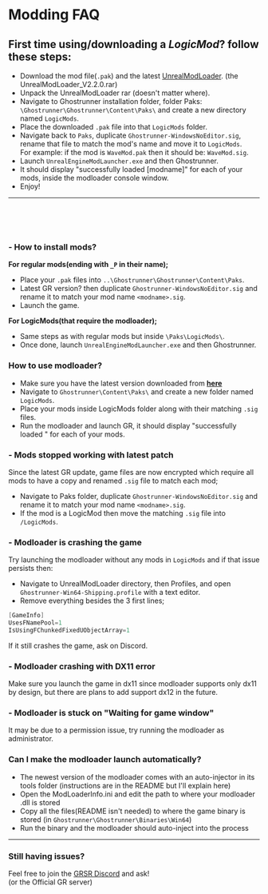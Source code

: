 # Modding FAQ

## First time using/downloading a _LogicMod_? follow these steps: 
- Download the mod file(`.pak`) and the latest [UnrealModLoader](<https://github.com/RussellJerome/UnrealModLoader/releases/latest>). (the UnrealModLoader_V2.2.0.rar) 
- Unpack the UnrealModLoader rar (doesn't matter where).
- Navigate to Ghostrunner installation folder, folder Paks:</br>
`\Ghostrunner\Ghostrunner\Content\Paks\` and create a new directory named `LogicMods`.
- Place the downloaded `.pak` file into that `LogicMods` folder.
- Navigate back to `Paks`, duplicate `Ghostrunner-WindowsNoEditor.sig`, rename that file to match the mod's name and move it to `LogicMods`. </br>
For example: if the mod is `WaveMod.pak` then it should be: `WaveMod.sig`.
- Launch `UnrealEngineModLauncher.exe` and then Ghostrunner.
- It should display "successfully loaded [modname]" for each of your mods, inside the modloader console window.
- Enjoy!
  
___
</br></br></br>

### - How to install mods?
__For regular mods(ending with `_P` in their name);__
- Place your `.pak` files into `..\Ghostrunner\Ghostrunner\Content\Paks`.
- Latest GR version? then duplicate `Ghostrunner-WindowsNoEditor.sig` and rename it to match your mod name `<modname>.sig`. 
- Launch the game.

__For LogicMods(that require the modloader);__
- Same steps as with regular mods but inside `\Paks\LogicMods\`. 
- Once done, launch `UnrealEngineModLauncher.exe` and then Ghostrunner.

### How to use modloader?
- Make sure you have the latest version downloaded from [**here**](https://github.com/RussellJerome/UnrealModLoader/releases)
- Navigate to `Ghostrunner\Content\Paks\` and create a new folder named `LogicMods`.
- Place your mods inside LogicMods folder along with their matching `.sig` files.
- Run the modloader and launch GR, it should display "successfully loaded <modname>" for each of your mods.

### - Mods stopped working with latest patch
Since the latest GR update, game files are now encrypted which require all mods to have a copy and renamed `.sig` file to match each mod; 
- Navigate to Paks folder, duplicate `Ghostrunner-WindowsNoEditor.sig` and rename it to match your mod name `<modname>.sig`. 
- If the mod is a LogicMod then move the matching `.sig` file into `/LogicMods`.

### - Modloader is crashing the game
Try launching the modloader without any mods in `LogicMods` and if that issue persists then: 
- Navigate to UnrealModLoader directory, then Profiles, and open `Ghostrunner-Win64-Shipping.profile` with a text editor.
- Remove everything besides the 3 first lines;
```cs
[GameInfo]
UsesFNamePool=1
IsUsingFChunkedFixedUObjectArray=1
```
If it still crashes the game, ask on Discord.

### - Modloader crashing with DX11 error
Make sure you launch the game in dx11 since modloader supports only dx11 by design, but there are plans to add support dx12 in the future.

### - Modloader is stuck on "Waiting for game window"
It may be due to a permission issue, try running the modloader as administrator.

### Can I make the modloader launch automatically?
- The newest version of the modloader  comes with an auto-injector in its tools folder (instructions are in the README but I'll explain here)
- Open the ModLoaderInfo.ini and edit the path to where your modloader .dll is stored
- Copy all the files(README isn't needed) to where the game binary is stored (in `Ghostrunner\Ghostrunner\Binaries\Win64`)
- Run the binary and the modloader should auto-inject into the process

---
### Still having issues?
Feel free to join the [GRSR Discord](https://discord.gg/eZRz3Q5) and ask! </br>
(or the Official GR server)
